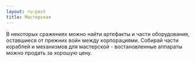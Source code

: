 ```yaml
---
layout: ru-post
title: Мастерская
---
```


В некоторых сражениях можно найти артефакты и части оборудования, оставшиеся от прежних войн между корпорациями. Собирай части кораблей и механизмов для мастерской - востановленные аппараты можно продать за хорошую цену.
